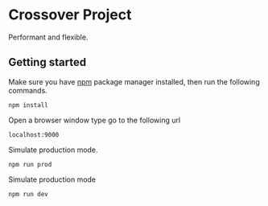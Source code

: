 Crossover Project
=========================

Performant and flexible.


## Getting started

Make sure you have [npm](http://npmjs.com/) package manager installed, then run the following commands.

```
npm install
```

Open a browser window type go to the following url
```
localhost:9000
```
Simulate production mode.

```
npm run prod
```

Simulate production mode

```
npm run dev
```